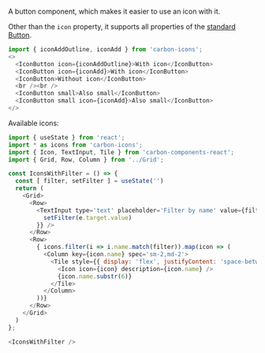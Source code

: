 A button component, which makes it easier to use an icon with it.

Other than the `icon` property, it supports all properties of the
[standard Button](http://react.carbondesignsystem.com/?selectedKind=Buttons&selectedStory=Default&full=0&addons=1&stories=1&panelRight=0&addonPanel=storybooks%2Fstorybook-addon-knobs).

```js
import { iconAddOutline, iconAdd } from 'carbon-icons';
<>
  <IconButton icon={iconAddOutline}>With icon</IconButton>
  <IconButton icon={iconAdd}>With icon</IconButton>
  <IconButton>Without icon</IconButton>
  <br /><br />
  <IconButton small>Also small</IconButton>
  <IconButton small icon={iconAdd}>Also small</IconButton>
</>
```

Available icons:

```js noeditor  
import { useState } from 'react';
import * as icons from 'carbon-icons';
import { Icon, TextInput, Tile } from 'carbon-components-react';
import { Grid, Row, Column } from '../Grid';

const IconsWithFilter = () => {
  const [ filter, setFilter ] = useState('')
  return (
    <Grid>
      <Row>
        <TextInput type='text' placeholder='Filter by name' value={filter} onChange={e => {
          setFilter(e.target.value)
        }} />
      </Row>
      <Row>
        { icons.filter(i => i.name.match(filter)).map(icon => (
          <Column key={icon.name} spec='sm-2,md-2'>
            <Tile style={{ display: 'flex', justifyContent: 'space-between' }}>
              <Icon icon={icon} description={icon.name} />
              {icon.name.substr(6)}
            </Tile>
          </Column>
        ))}
      </Row>
    </Grid>
  )
};

<IconsWithFilter />
```
